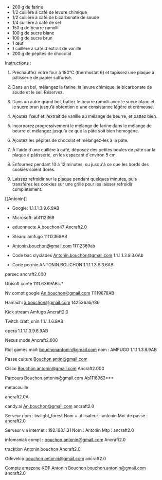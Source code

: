 - 200 g de farine
- 1/2 cuillère à café de levure chimique
- 1/2 cuillère à café de bicarbonate de soude
- 1/4 cuillère à café de sel
- 150 g de beurre ramolli
- 100 g de sucre blanc
- 100 g de sucre brun
- 1 œuf
- 1 cuillère à café d'extrait de vanille
- 200 g de pépites de chocolat

Instructions :

1. Préchauffez votre four à 180°C (thermostat 6) et tapissez une plaque à pâtisserie de papier sulfurisé.
    
2. Dans un bol, mélangez la farine, la levure chimique, le bicarbonate de soude et le sel. Réservez.
    
3. Dans un autre grand bol, battez le beurre ramolli avec le sucre blanc et le sucre brun jusqu'à obtention d'une consistance légère et crémeuse.
    
4. Ajoutez l'œuf et l'extrait de vanille au mélange de beurre, et battez bien.
    
5. Incorporez progressivement le mélange de farine dans le mélange de beurre et mélangez jusqu'à ce que la pâte soit bien homogène.
    
6. Ajoutez les pépites de chocolat et mélangez-les à la pâte.
    
7. À l'aide d'une cuillère à café, déposez des petites boules de pâte sur la plaque à pâtisserie, en les espaçant d'environ 5 cm.
    
8. Enfournez pendant 10 à 12 minutes, ou jusqu'à ce que les bords des cookies soient dorés.
    
9. Laissez refroidir sur la plaque pendant quelques minutes, puis transférez les cookies sur une grille pour les laisser refroidir complètement.






































[[Antonin]]
- Google:
1.1.1.1.3.9.6.9AB

- Microsoft:
ab1112369

- eduonnecte
A.bouchon47
Ancraft2.0
  
- Steam:
amfugo
11112369AB 


- Antonin.bouchon@gmail.com
11112369ab


- Code bac clyclades
Antonin.bouchon@gmail.com
1.1.1.1.3.9.3.6Ab


- Code permie
ANTONIN.BOUCHON
1.1.1.1.3.9.3.6AB

parsec
ancraft2.000

Ubisoft conte
1111.6369ABc.*

Nv compt google
An.bouchon@gmail.com
11119878AB

Hamachi
a.bouchon@gmail.com
142536ab//86


Kick stream
Amfugo
Ancraft2.0

Twitch
craft_onin
1.1.1.1.6.9AB


opera 
1.1.1.1.3.9.6.9AB


Nexus mods
Ancraft2.000

Riot games 
mail: bouchonantonin@gmail.com
nom : AMFUGO
1.1.1.1.3.6.9AB

Passe culture
Bouchon.antin@gmail.com


Cisco
Bouchon.antonin@gmail.com
Ancraft2.000

Parcours
Bouchon.antonin@gmail.com
Ab1116963***


metacouille

ancraft2.0A

candy.ai
An.bouchon@gmail.com
ancraft2.0

Serveur nom : twilight_forest
Nom + utilisateur : antonin
Mot de passe : ancraft2.0

Serveur via internet : 192.168.1.31
Nom : Antonin
Mtp : ancraft2.0

infomaniak
compt :
bouchon.antonin@gmail.com
Ancraft2.0


tracktion
Antonin bouchon
Ancraft2.0

Gdevelop
bouchon.antonin@gmail.com
ancraft2.0

Compte amazone KDP
Antonin Bouchon
bouchon.antonin@gmail.com
ancraft2.0
